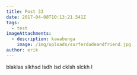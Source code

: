 ```yaml
---
title: Post 33
date: 2017-04-08T10:13:21.541Z
tags:
  - test
imageAttachments:
  - description: kawabunga
    image: /img/uploads/surferdudeandfriend.jpg
author: erik
---
```


blaklas slkhsd lsdh lsd cklsh slckh l